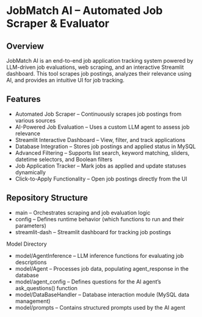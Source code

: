 # JobMatch AI – Automated Job Scraper & Evaluator
## Overview
JobMatch AI is an end-to-end job application tracking system powered by LLM-driven job evaluations, web scraping, and an interactive Streamlit dashboard.
This tool scrapes job postings, analyzes their relevance using AI, and provides an intuitive UI for job tracking.
## Features
- Automated Job Scraper – Continuously scrapes job postings from various sources
- AI-Powered Job Evaluation – Uses a custom LLM agent to assess job relevance
- Streamlit Interactive Dashboard – View, filter, and track applications
- Database Integration – Stores job postings and applied status in MySQL
- Advanced Filtering – Supports list search, keyword matching, sliders, datetime selectors, and Boolean filters
- Job Application Tracker – Mark jobs as applied and update statuses dynamically
- Click-to-Apply Functionality – Open job postings directly from the UI

## Repository Structure
- main – Orchestrates scraping and job evaluation logic
- config – Defines runtime behavior (which functions to run and their parameters)
- streamlit-dash – Streamlit dashboard for tracking job postings

Model Directory
- model/AgentInference – LLM inference functions for evaluating job descriptions
- model/Agent – Processes job data, populating agent_response in the database
- model/agent_config – Defines questions for the AI agent’s ask_questions() function
- model/DataBaseHandler – Database interaction module (MySQL data management)
- model/prompts – Contains structured prompts used by the AI agent
